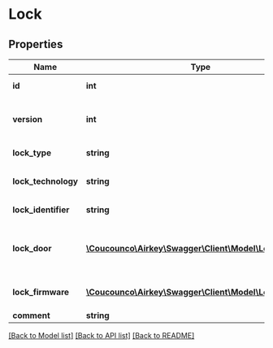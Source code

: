 # Lock

## Properties
Name | Type | Description | Notes
------------ | ------------- | ------------- | -------------
**id** | **int** | Unique identifier | 
**version** | **int** | Current version number of the lock | 
**lock_type** | **string** | Type of lock | [optional] 
**lock_technology** | **string** | Type of lock technology | [optional] 
**lock_identifier** | **string** | Identifier of the lock | [optional] 
**lock_door** | [**\Coucounco\Airkey\Swagger\Client\Model\LockDoor**](LockDoor.md) | Door information associated with the lock | 
**lock_firmware** | [**\Coucounco\Airkey\Swagger\Client\Model\LockFirmware**](LockFirmware.md) | Current firmware of the lock | [optional] 
**comment** | **string** | Comment | [optional] 

[[Back to Model list]](../README.md#documentation-for-models) [[Back to API list]](../README.md#documentation-for-api-endpoints) [[Back to README]](../README.md)


